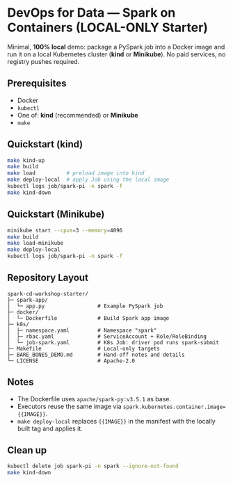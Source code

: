 # DevOps for Data — Spark on Containers (LOCAL-ONLY Starter)

Minimal, **100% local** demo: package a PySpark job into a Docker image and run it on a local Kubernetes cluster (**kind** or **Minikube**). No paid services, no registry pushes required.

## Prerequisites
- Docker
- `kubectl`
- One of: **kind** (recommended) or **Minikube**
- `make`

## Quickstart (kind)
```bash
make kind-up
make build
make load          # preload image into kind
make deploy-local  # apply Job using the local image
kubectl logs job/spark-pi -n spark -f
make kind-down
```

## Quickstart (Minikube)
```bash
minikube start --cpus=3 --memory=4096
make build
make load-minikube
make deploy-local
kubectl logs job/spark-pi -n spark -f
```

## Repository Layout
```
spark-cd-workshop-starter/
├─ spark-app/
│  └─ app.py                 # Example PySpark job
├─ docker/
│  └─ Dockerfile             # Build Spark app image
├─ k8s/
│  ├─ namespace.yaml         # Namespace "spark"
│  ├─ rbac.yaml              # ServiceAccount + Role/RoleBinding
│  └─ job-spark.yaml         # K8s Job: driver pod runs spark-submit
├─ Makefile                  # Local-only targets
├─ BARE_BONES_DEMO.md        # Hand-off notes and details
└─ LICENSE                   # Apache-2.0
```

## Notes
- The Dockerfile uses `apache/spark-py:v3.5.1` as base.
- Executors reuse the same image via `spark.kubernetes.container.image={{IMAGE}}`.
- `make deploy-local` replaces `{{IMAGE}}` in the manifest with the locally built tag and applies it.

## Clean up
```bash
kubectl delete job spark-pi -n spark --ignore-not-found
make kind-down
```
